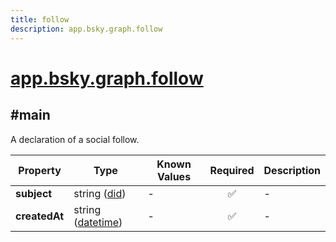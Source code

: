 ```yaml
---
title: follow
description: app.bsky.graph.follow
---
```


# [app.bsky.graph.follow](https://github.com/myConsciousness/atproto.dart/blob/main/lexicons/app/bsky/graph/follow.json)

## #main

A declaration of a social follow.

| Property | Type | Known Values | Required | Description |
| --- | --- | --- | :---: | --- |
| **subject** | string ([did](https://atproto.com/specs/did)) | - | ✅ | - |
| **createdAt** | string ([datetime](https://atproto.com/specs/lexicon#datetime)) | - | ✅ | - |
